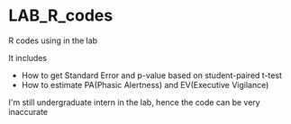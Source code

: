 # LAB_R_codes

R codes using in the lab

It includes

- How to get Standard Error and p-value based on student-paired t-test
- How to estimate PA(Phasic Alertness) and EV(Executive Vigilance)

I'm still undergraduate intern in the lab, hence the code can be very inaccurate
